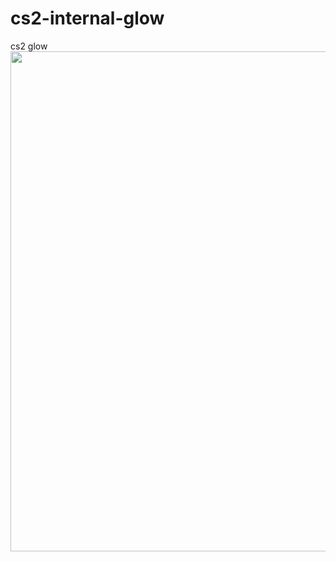 # cs2-internal-glow
cs2 glow
<img width=800 src="https://github.com/ReFo0/cs2-internal-glow/blob/ReFo/image.png">
